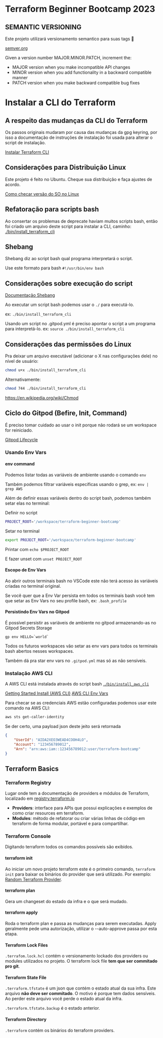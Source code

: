 # Terraform Beginner Bootcamp 2023

## SEMANTIC VERSIONING

Este projeto utilizará versionamento semantico para suas tags :mage:

[semver.org](https://semver.org/)

Given a version number MAJOR.MINOR.PATCH, increment the:

- MAJOR version when you make incompatible API changes
- MINOR version when you add functionality in a backward compatible manner
- PATCH version when you make backward compatible bug fixes

# Instalar a CLI do Terraform

## A respeito das mudanças da CLI do Terraform
Os passos originais mudaram por causa das mudanças da gpg keyring, por isso a documentação de instruções de instalação foi usada para alterar o script de instalação.

[Instalar Terraform CLI](https://developer.hashicorp.com/terraform/tutorials/aws-get-started/install-cli)


## Considerações para Distribuição Linux 

Este projeto é feito no Ubuntu.
Cheque sua distribuição e faça ajustes de acordo.

[Como checar versão do SO no Linux](https://www.cyberciti.biz/faq/how-to-check-os-version-in-linux-command-line/)

## Refatoração para scripts bash

Ao consertar os problemas de deprecate haviam muitos scripts bash, então foi criado um arquivo deste script para instalar a CLI, caminho: [./bin/install_terraform_cli](./bin/install_terraform_cli)

## Shebang

Shebang diz ao script bash qual programa interpretará o script.

Use este formato para bash
`#!/usr/bin/env bash`

## Considerações sobre execução do script

[Documentação Shebang](https://en.wikipedia.org/wiki/Shebang_(Unix))



Ao executar um script bash podemos usar o `./` para executá-lo.

ex: `./bin/install_terraform_cli`

Usando um script no .gitpod.yml é preciso apontar o script a um programa para interpretá-lo.
ex: `source ./bin/install_terraform_cli`

## Considerações das permissões do Linux

Pra deixar um arquivo executável (adicionar o X nas configurações dele) no nível de usuário:

```sh
chmod u+x ./bin/install_terraform_cli
```

Alternativamente:
```sh
chmod 744 ./bin/install_terraform_cli
```


https://en.wikipedia.org/wiki/Chmod


## Ciclo do Gitpod (Befire, Init, Command)

É preciso tomar cuidado ao usar o init porque não rodará se um workspace for reiniciado.

[Gitpod Lifecycle](https://www.gitpod.io/docs/configure/workspaces/tasks)

### Usando Env Vars

#### env command

Podemos listar todas as variáveis de ambiente usando o comando `env`

Também podemos filtrar variáveis específicas usando o grep, ex: `env | grep AWS`

Além de definir essas variáveis dentro do script bash, podemos também setar elas no terminal: 

Definir no script
```sh
PROJECT_ROOT='/workspace/terraform-beginner-bootcamp'
```

Setar no terminal
```sh
export PROJECT_ROOT='/workspace/terraform-beginner-bootcamp'
```

Printar com `echo $PROJECT_ROOT`

E fazer unset com `unset PROJECT_ROOT`

#### Escopo de Env Vars

Ao abrir outros terminais bash no VSCode este não terá acesso às variáveis criadas no terminal original.

Se você quer que a Env Var persista em todos os terminais bash você tem que setar as Env Vars no seu profile bash, ex: `.bash_profile`

#### Persistindo Env Vars no Gitpod

É possível persistir as variáveis de ambiente no gitpod armazenando-as no Gitpod Secrets Storage

```
gp env HELLO=`world`
```

Todos os futuros workspaces vão setar as env vars para todos os terminais bash abertos nesses workspaces.

Também dá pra star env vars no `.gitpod.yml` mas só as não sensíveis.

### Instalação AWS CLI

A AWS CLI está instalada através do script bash [`./bin/install_aws_cli`](./bin/install_aws_cli)

[Getting Started Install (AWS CLI)](https://docs.aws.amazon.com/cli/latest/userguide/getting-started-install.html)
[AWS CLI Env Vars](https://docs.aws.amazon.com/cli/latest/userguide/cli-configure-envvars.html)

Para checar se as credenciais AWS estão configuradas podemos usar este comando na AWS CLI:
```sh
aws sts get-caller-identity
```

Se der certo, uma payload json deste jeito será retornada
```json
{
    "UserId": "AIDA2XEO3WEAD4COOH4LO",
    "Account": "123456789012",
    "Arn": "arn:aws:iam::123456789012:user/terraform-bootcamp"
}
```

## Terraform Basics

### Terraform Registry

Lugar onde tem a documentação de providers e módulos de Terraform, localizado em [registry.terraform.io](https://registry.terraform.io/)

- **Providers**: interface para APIs que possui explicações e exemplos de como criar resources em terraform.
- **Modules**: método de refatorar ou criar várias linhas de código em terraform de forma modular, portável e para compartilhar.

### Terraform Console

Digitando terraform todos os comandos possíveis são exibidos.

#### terraform init

Ao iniciar um novo projeto terraform este é o primeiro comando, `terraform init` para baixar os binários do provider que será utilizado. Por exemplo: [Random Terraform Provider](https://registry.terraform.io/providers/hashicorp/random/).

#### terraform plan

Gera um changeset do estado da infra e o que será mudado.

#### terraform apply

Roda o terraform plan e passa as mudanças para serem executadas. Apply geralmente pede uma autorização, utilizar o --auto-approve passa por esta etapa.

#### Terraform Lock Files

`.terrafom.lock.hcl` contém o versionamento lockado dos providers ou modules utilizados no projeto.
O terraform lock file **tem que ser commitado pro git**.

#### Terraform State File

`.terraform.tfstate` é um json que contém o estado atual da sua infra. 
Este arquivo **não deve ser commitado**. O motivo é porque tem dados sensíveis. Ao perder este arquivo você perde o estado atual da infra.
 
`.terraform.tfstate.backup` é o estado anterior.

#### Terraform Directory

`.terraform` contém os binários do terraform providers.